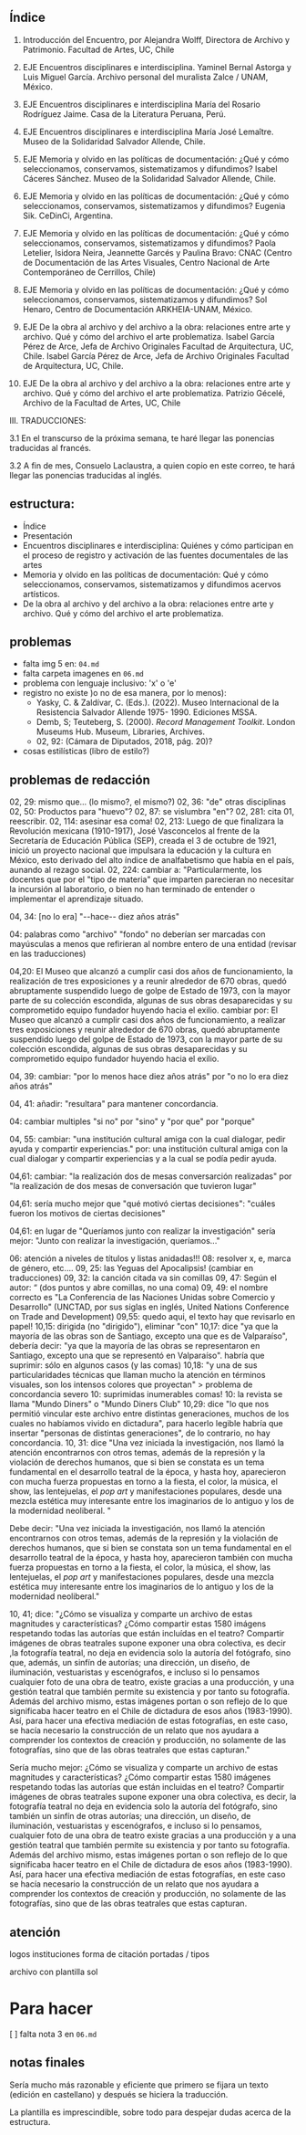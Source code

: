 

## Índice

1. Introducción del Encuentro, por Alejandra Wolff, Directora de Archivo y Patrimonio. Facultad de Artes, UC, Chile

2. EJE Encuentros disciplinares e interdisciplina.
 Yaminel Bernal Astorga y Luis Miguel García. Archivo personal del muralista Zalce / UNAM, México.

3. EJE Encuentros disciplinares e interdisciplina
María del Rosario Rodríguez Jaime. Casa de la Literatura Peruana, Perú. 

4. EJE Encuentros disciplinares e interdisciplina
María José Lemaître. Museo de la Solidaridad Salvador Allende, Chile.

5. EJE Memoria y olvido en las políticas de documentación: ¿Qué y cómo seleccionamos, conservamos, sistematizamos y difundimos?
Isabel Cáceres Sánchez. Museo de la Solidaridad Salvador Allende, Chile.

6. EJE Memoria y olvido en las políticas de documentación: ¿Qué y cómo seleccionamos, conservamos, sistematizamos y difundimos?
Eugenia Sik. CeDinCi, Argentina.

7. EJE Memoria y olvido en las políticas de documentación: ¿Qué y cómo seleccionamos, conservamos, sistematizamos y difundimos?
Paola Letelier, Isidora Neira, Jeannette Garcés y Paulina Bravo: CNAC (Centro de Documentación de las Artes Visuales, Centro Nacional de Arte Contemporáneo de Cerrillos, Chile)

8. EJE Memoria y olvido en las políticas de documentación: ¿Qué y cómo seleccionamos, conservamos, sistematizamos y difundimos?
Sol Henaro, Centro de Documentación ARKHEIA-UNAM, México.


9. EJE De la obra al archivo y del archivo a la obra: relaciones entre arte y archivo. Qué y cómo del archivo el arte problematiza. 
Isabel García Pérez de Arce, Jefa de Archivo Originales Facultad de Arquitectura, UC, Chile.
Isabel García Pérez de Arce, Jefa de Archivo Originales Facultad de Arquitectura, UC, Chile.

10. EJE De la obra al archivo y del archivo a la obra: relaciones entre arte y archivo. Qué y cómo del archivo el arte problematiza. 
Patrizio Gécelé, Archivo de la Facultad de Artes, UC, Chile

III. TRADUCCIONES:

3.1 En el transcurso de la próxima semana, te haré llegar las ponencias traducidas al francés.

3.2 A fin de mes, Consuelo Laclaustra, a quien copio en este correo, te hará llegar las ponencias traducidas al inglés.

## estructura:

- Índice 
- Presentación
- Encuentros disciplinares e interdisciplina: Quiénes y cómo participan en el proceso de registro y activación de las fuentes documentales de las artes
- Memoria y olvido en las políticas de documentación: Qué y cómo seleccionamos, conservamos, sistematizamos y difundimos acervos artísticos.
- De la obra al archivo y del archivo a la obra: relaciones entre arte y archivo. Qué y cómo del archivo el arte problematiza.

## problemas

- falta img 5 en: `04.md`
- falta carpeta imagenes en `06.md`
- problema con lenguaje inclusivo: 'x' o 'e'
- registro no existe )o no de esa manera, por lo menos):
    - Yasky, C. & Zaldívar, C. (Eds.). (2022). Museo Internacional de la Resistencia Salvador Allende 1975- 1990. Ediciones MSSA.
    - Demb, S; Teuteberg, S. (2000). *Record Management Toolkit*. London Museums Hub. Museum, Libraries, Archives.
    - 02, 92: (Cámara de Diputados, 2018, pág.
20)?
- cosas estilísticas (libro de estilo?)

## problemas de redacción

02, 29: mismo que... (lo mismo?, el mismo?)
02, 36: "de" otras disciplinas
02, 50: Productos para "huevo"?
02, 87: se vislumbra "en"?
02, 281: cita 01, reescribir.
02, 114: asesinar esa coma!
02, 213: Luego de que finalizara la Revolución mexicana (1910-1917), José Vasconcelos al frente de la Secretaría de Educación Pública (SEP), creada el 3 de octubre de 1921, inició un proyecto nacional que impulsara la educación y la cultura en México, esto derivado del alto índice de analfabetismo que había en el país, aunando al rezago social.
02, 224: cambiar a:
"Particularmente, los docentes que por el "tipo de materia" 
que imparten parecieran no necesitar la incursión al laboratorio, 
o bien no han terminado de entender o implementar el aprendizaje
situado.

04, 34: [no lo era] "--hace-- diez años atrás"

04: palabras como "archivo" "fondo" no deberían ser marcadas con mayúsculas a menos que refirieran al nombre entero de una entidad (revisar en las traducciones)

04,20: El Museo que alcanzó a cumplir casi dos años de funcionamiento, la realización de tres exposiciones y a reunir alrededor de 670 obras, quedó abruptamente suspendido luego de golpe de Estado de 1973, con la mayor parte de su colección escondida, algunas de sus obras desaparecidas y su comprometido equipo fundador huyendo hacia el exilio.
cambiar por: 
El Museo que alcanzó a cumplir casi dos años de funcionamiento, a realizar tres exposiciones y reunir alrededor de 670 obras, quedó abruptamente suspendido luego del golpe de Estado de 1973, con la mayor parte de su colección escondida, algunas de sus obras desaparecidas y su comprometido equipo fundador huyendo hacia el exilio.

04, 39: cambiar: "por lo menos hace diez años atrás" por "o no lo era diez años atrás"

04, 41: añadir: "resultara" para mantener concordancia.

04: cambiar multiples "si no" por "sino" y "por que" por "porque"

04, 55: cambiar: "una institución cultural amiga con la cual dialogar, pedir ayuda y compartir experiencias."
por: una institución cultural amiga con la cual dialogar y compartir experiencias y a la cual se podía pedir ayuda.

04,61: cambiar: "la realización dos de mesas conversarción realizadas" por "la realización de dos mesas de conversación que tuvieron lugar"

04,61: sería mucho mejor que "qué motivó ciertas decisiones": "cuáles fueron los motivos de ciertas decisiones"

04,61: en lugar de "Queríamos junto con realizar la investigación" sería mejor: "Junto con realizar la investigación, queríamos..."

06: atención a niveles de títulos y listas anidadas!!!
08: resolver x, e, marca de género, etc....
09, 25: las Yeguas del Apocalipsis! (cambiar en traducciones)
09, 32: la canción citada va sin comillas
09, 47: Según el autor: “ (dos puntos y abre comillas, no una coma)
09, 49: el nombre correcto es "La Conferencia de las Naciones Unidas sobre Comercio y Desarrollo" (UNCTAD, por sus siglas en inglés, United Nations Conference on Trade and Development)
09,55: quedo aqui, el texto hay que revisarlo en papel!
10,15: dirigida (no "dirigido"), eliminar "con"
10,17: dice "ya que la mayoría de las obras son de Santiago, excepto una que es de Valparaíso", debería decir: "ya que la mayoría de las obras se representaron en Santiago, excepto una que se representó en Valparaíso".
habría que suprimir: sólo en algunos casos (y las comas)
10,18: "y una de sus particularidades técnicas que llaman mucho la atención en términos visuales, son los intensos colores que proyectan" > problema de concordancia severo
10: suprimidas inumerables comas!
10: la revista se llama "Mundo Diners" o "Mundo Diners Club"
10,29: dice "lo que nos permitió vincular este archivo entre distintas generaciones, muchos de los cuales no habíamos vivido en dictadura", para hacerlo legible habría que insertar "personas de distintas generaciones", de lo contrario, no hay concordancia.
10, 31: dice "Una vez iniciada la investigación, nos llamó la atención encontrarnos con otros temas, además de la represión y la violación de derechos humanos, que si bien se constata es un tema fundamental en el desarrollo teatral de la época, y hasta hoy, aparecieron con mucha fuerza propuestas en torno a la fiesta, el color, la música, el show, las lentejuelas, el *pop art* y manifestaciones populares, desde una mezcla estética muy interesante entre los imaginarios de lo antiguo y los de la modernidad neoliberal. "

Debe decir: "Una vez iniciada la investigación, nos llamó la atención encontrarnos con otros temas, además de la represión y la violación de derechos humanos, que si bien se constata son un tema fundamental en el desarrollo teatral de la época, y hasta hoy, aparecieron también con mucha fuerza propuestas en torno a la fiesta, el color, la música, el show, las lentejuelas, el *pop art* y manifestaciones populares, desde una mezcla estética muy interesante entre los imaginarios de lo antiguo y los de la modernidad neoliberal."

10, 41; dice: "¿Cómo se visualiza y comparte un archivo de estas magnitudes y características? ¿Cómo compartir estas 1580 imágens respetando todas las autorías que están incluídas en el teatro? Compartir imágenes de obras teatrales supone exponer una obra colectiva, es decir ,la fotografía teatral, no deja en evidencia solo la autoría del fotógrafo, sino que, además, un sinfín de autorías; una dirección, un diseño, de iluminación, vestuaristas y escenógrafos, e incluso si lo pensamos cualquier foto de una obra de teatro, existe gracias a una producción, y una gestión teatral que también permite su existencia y por tanto su fotografía. Además del archivo mismo, estas imágenes portan o son reflejo de lo que significaba hacer teatro en el Chile de dictadura de esos años (1983-1990). Así, para hacer una efectiva mediación de estas fotografías, en este caso, se hacía necesario la construcción de un relato que nos ayudara a comprender los contextos de creación y producción, no solamente de las fotografías, sino que de las obras teatrales que estas capturan."

Sería mucho mejor: ¿Cómo se visualiza y comparte un archivo de estas magnitudes y características? ¿Cómo compartir estas 1580 imágenes respetando todas las autorías que están incluidas en el teatro? Compartir imágenes de obras teatrales supone exponer una obra colectiva, es decir, la fotografía teatral no deja en evidencia solo la autoría del fotógrafo, sino también un sinfín de otras autorías; una dirección, un diseño, de iluminación, vestuaristas y escenógrafos, e incluso si lo pensamos, cualquier foto de una obra de teatro existe gracias a una producción y a una gestión teatral que también permite su existencia y por tanto su fotografía. Además del archivo mismo, estas imágenes portan o son reflejo de lo que significaba hacer teatro en el Chile de dictadura de esos años (1983-1990). Así, para hacer una efectiva mediación de estas fotografías, en este caso se hacía necesario la construcción de un relato que nos ayudara a comprender los contextos de creación y producción, no solamente de las fotografías, sino que de las obras teatrales que estas capturan.

## atención

logos instituciones
forma de citación
portadas / tipos

archivo con plantilla sol

# Para hacer

[ ] falta nota 3 en `06.md` 

## notas finales

Sería mucho más razonable y eficiente que primero se fijara un texto (edición en castellano) y después se hiciera la traducción.

La plantilla es imprescindible, sobre todo para despejar dudas acerca de la estructura.

